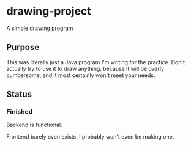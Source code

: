 # drawing-project
A simple drawing program

## Purpose
This was literally just a Java program I'm writing for the practice. Don't actually try to use it to draw anything, because it will be overly cumbersome, and it most certainly won't meet your needs.

## Status
### Finished
Backend is functional.

Frontend barely even exists. I probably won't even be making one.